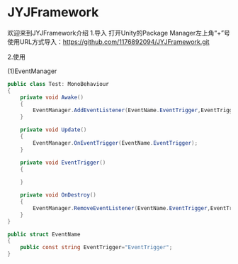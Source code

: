 # JYJFramework
欢迎来到JYJFramework介绍
1.导入
打开Unity的Package Manager左上角“+”号使用URL方式导入：https://github.com/1176892094/JYJFramework.git

2.使用

(1)EventManager

```csharp
public class Test: MonoBehaviour
{
    private void Awake()
    {
        EventManager.AddEventListener(EventName.EventTrigger,EventTrigger);
    }

    private void Update()
    {
        EventManager.OnEventTrigger(EventName.EventTrigger);
    }

    private void EventTrigger()
    {
        
    }

    private void OnDestroy()
    {
        EventManager.RemoveEventListener(EventName.EventTrigger,EventTrigger);
    }
}

public struct EventName
{
    public const string EventTrigger="EventTrigger";
}
